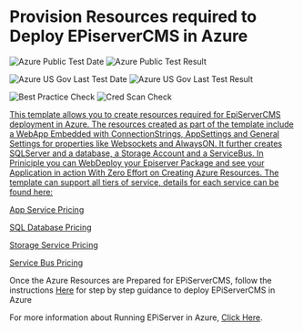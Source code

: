 # Provision Resources required to Deploy EPiserverCMS in Azure

![Azure Public Test Date](https://azurequickstartsservice.blob.core.windows.net/badges/episerver-cms-in-azure/PublicLastTestDate.svg)
![Azure Public Test Result](https://azurequickstartsservice.blob.core.windows.net/badges/episerver-cms-in-azure/PublicDeployment.svg)

![Azure US Gov Last Test Date](https://azurequickstartsservice.blob.core.windows.net/badges/episerver-cms-in-azure/FairfaxLastTestDate.svg)
![Azure US Gov Last Test Result](https://azurequickstartsservice.blob.core.windows.net/badges/episerver-cms-in-azure/FairfaxDeployment.svg)

![Best Practice Check](https://azurequickstartsservice.blob.core.windows.net/badges/episerver-cms-in-azure/BestPracticeResult.svg)
![Cred Scan Check](https://azurequickstartsservice.blob.core.windows.net/badges/episerver-cms-in-azure/CredScanResult.svg)

<a href="https://portal.azure.com/#create/Microsoft.Template/uri/https%3A%2F%2Fraw.githubusercontent.com%2Fazure%2Fazure-quickstart-templates%2Fmaster%2F101-episerver-in-azure%2Fazuredeploy.json" target="_blank">
    

<a href="http://armviz.io/#/?load=https%3A%2F%2Fraw.githubusercontent.com%2FAzure%2Fazure-quickstart-templates%2Fmaster%2F101-episerver-in-azure%2Fazuredeploy.json" target="_blank">

This template allows you to create resources required for EpiServerCMS deployment in Azure. The resources created as part of the template include a WebApp Embedded with ConnectionStrings, AppSettings and General Settings for properties like Websockets and AlwaysON. It further creates SQLServer and a database, a Storage Account and a ServiceBus. In Priniciple you can WebDeploy your Episerver Package and see your Application in action With Zero Effort on Creating Azure Resources. The template can support all tiers of service, details for each service can be found here:

[App Service Pricing](https://azure.microsoft.com/en-us/pricing/details/app-service/)

[SQL Database Pricing](https://azure.microsoft.com/en-us/pricing/details/sql-database/)

[Storage Service Pricing](https://azure.microsoft.com/en-us/pricing/details/storage/blobs/)

[Service Bus Pricing](https://azure.microsoft.com/en-us/pricing/details/service-bus/)

Once the Azure Resources are Prepared for EPiServerCMS, follow the instructions [Here](http://world.episerver.com/documentation/Items/Developers-Guide/Episerver-CMS/9/Deployment/Deployment-scenarios/Deploying-to-Azure-webapps/) for step by step guidance to deploy EPiServerCMS in Azure

For more information about Running EPiServer in Azure, [Click Here](https://azure.microsoft.com/en-us/blog/announcing-episerver-cms-in-azure-marketplace-3/).


